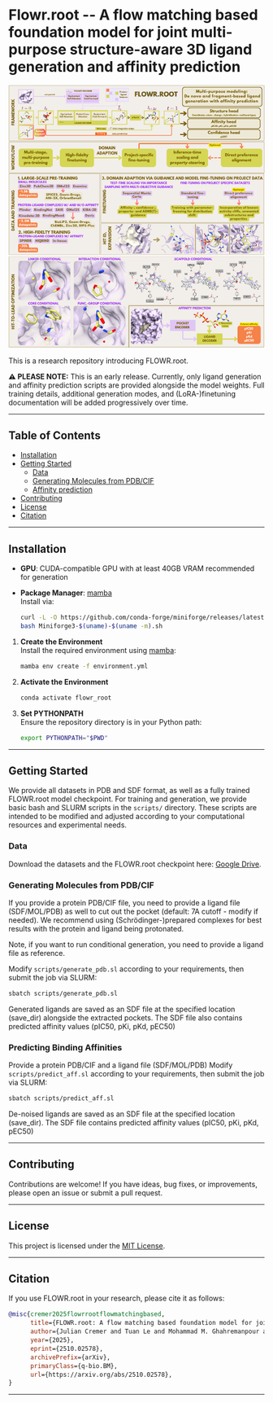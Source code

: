# Flowr.root -- A flow matching based foundation model for joint multi-purpose structure-aware 3D ligand generation and affinity prediction
![FLOWR.root Overview](flowr_root.png)

This is a research repository introducing FLOWR.root. 

**⚠️ PLEASE NOTE:** This is an early release. Currently, only ligand generation and affinity prediction scripts are provided alongside the model weights. Full training details, additional generation modes, and (LoRA-)finetuning documentation will be added progressively over time.

---

## Table of Contents

- [Installation](#installation)
- [Getting Started](#getting-started)
  - [Data](#data)
  - [Generating Molecules from PDB/CIF](#generating-molecules-from-pdb)
  - [Affinity prediction](#affinity-prediction)
- [Contributing](#contributing)
- [License](#license)
- [Citation](#citation)

---


## Installation

- **GPU**: CUDA-compatible GPU with at least 40GB VRAM recommended for generation

- **Package Manager**: [mamba](https://mamba.readthedocs.io)  
  Install via:
  ```bash
  curl -L -O https://github.com/conda-forge/miniforge/releases/latest/download/Miniforge3-$(uname)-$(uname -m).sh
  bash Miniforge3-$(uname)-$(uname -m).sh
  ```

1. **Create the Environment**  
   Install the required environment using [mamba](https://mamba.readthedocs.io):

   ```bash
   mamba env create -f environment.yml
   ```

2. **Activate the Environment**  

   ```bash
   conda activate flowr_root
   ```

3. **Set PYTHONPATH**  
   Ensure the repository directory is in your Python path:

   ```bash
   export PYTHONPATH="$PWD"
   ```

---

## Getting Started

We provide all datasets in PDB and SDF format, as well as a fully trained FLOWR.root model checkpoint.
For training and generation, we provide basic bash and SLURM scripts in the `scripts/` directory. These scripts are intended to be modified and adjusted according to your computational resources and experimental needs.

### Data
Download the datasets and the FLOWR.root checkpoint here:
[Google Drive](https://drive.google.com/drive/u/0/folders/1NWpzTY-BG_9C4zXZndWlKwdu7UJNCYj8).


### Generating Molecules from PDB/CIF

If you provide a protein PDB/CIF file, you need to provide a ligand file (SDF/MOL/PDB) as well to cut out the pocket (default: 7A cutoff - modify if needed).
We recommend using (Schrödinger-)prepared complexes for best results with the protein and ligand being protonated.

Note, if you want to run conditional generation, you need to provide a ligand file as reference. 

Modify `scripts/generate_pdb.sl` according to your requirements, then submit the job via SLURM:

```bash
sbatch scripts/generate_pdb.sl
```

Generated ligands are saved as an SDF file at the specified location (save_dir) alongside the extracted pockets. 
The SDF file also contains predicted affinity values (pIC50, pKi, pKd, pEC50)


### Predicting Binding Affinities

Provide a protein PDB/CIF and a ligand file (SDF/MOL/PDB)
Modify `scripts/predict_aff.sl` according to your requirements, then submit the job via SLURM:

```bash
sbatch scripts/predict_aff.sl
```

De-noised ligands are saved as an SDF file at the specified location (save_dir). 
The SDF file contains predicted affinity values (pIC50, pKi, pKd, pEC50)

---

## Contributing

Contributions are welcome! If you have ideas, bug fixes, or improvements, please open an issue or submit a pull request.

---

## License

This project is licensed under the [MIT License](LICENSE).

---

## Citation

If you use FLOWR.root in your research, please cite it as follows:

```bibtex
@misc{cremer2025flowrrootflowmatchingbased,
      title={FLOWR.root: A flow matching based foundation model for joint multi-purpose structure-aware 3D ligand generation and affinity prediction}, 
      author={Julian Cremer and Tuan Le and Mohammad M. Ghahremanpour and Emilia Sługocka and Filipe Menezes and Djork-Arné Clevert},
      year={2025},
      eprint={2510.02578},
      archivePrefix={arXiv},
      primaryClass={q-bio.BM},
      url={https://arxiv.org/abs/2510.02578}, 
}
```

---